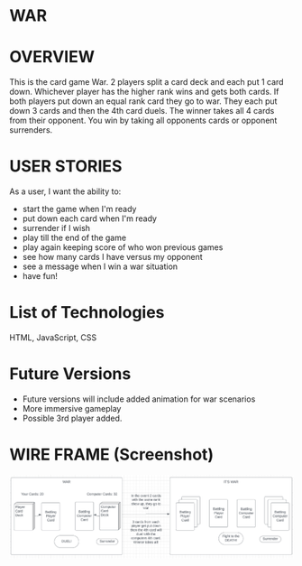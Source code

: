 
# **WAR**

# **OVERVIEW**
This is the card game War. 2 players split a card deck and each put 1 card down. Whichever player has the higher rank wins and gets both cards. If both players put down an equal rank card they go to war. They each put down 3 cards and then the 4th card duels. The winner takes all 4 cards from their opponent. You win by taking all opponents cards or opponent surrenders. 

# **USER STORIES**
As a user, I want the ability to:
* start the game when I'm ready
* put down each card when I'm ready
* surrender if I wish
* play till the end of the game
* play again keeping score of who won previous games
* see how many cards I have versus my opponent
* see a message when I win a war situation 
* have fun!

# **List of Technologies** 
HTML, JavaScript, CSS

# **Future Versions**
* Future versions will include added animation for war scenarios 
* More immersive gameplay 
* Possible 3rd player added. 

# WIRE FRAME (Screenshot)
![Alt text](<Screenshot (1)-1.png>)

